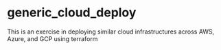 # generic_cloud_deploy
This is an exercise in deploying similar cloud infrastructures across AWS, Azure, and GCP using terraform
